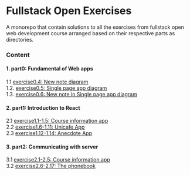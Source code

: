# Fullstack Open Exercises

A monorepo that contain solutions to all the exercises from fullstack open web development course arranged based on their respective parts as directories.

### Content

#### 1. part0: Fundamental of Web apps

1.1 [exercise0.4: New note diagram](exercises/part0/exercise0.4)<br>
1.2. [exercise0.5: Single page app diagram](exercises/part0/exercise0.5)<br>
1.3. [exercise0.6: New note in Single page app diagram](exercises/part0/exercise0.6)<br>

#### 2. part1: Introduction to React

2.1 [exercise1.1-1.5: Course information app](exercises/part1/exercise1.1-1.5)<br>
2.2 [exercise1.6-1.11: Unicafe App](exercises/part1/exercise1.6-1.11)<br>
2.3 [exercise1.12-1.14: Anecdote App](exercises/part1/exercise1.12-1.14)<br>

#### 3. part2: Communicating with server

3.1 [exercise2.1-2.5: Course information app](exercises/part2/exercise2.1-2.5)<br>
3.2 [exercise2.6-2.17: The phonebook](exercises/part2/exercise2.6-2.17)<br>
